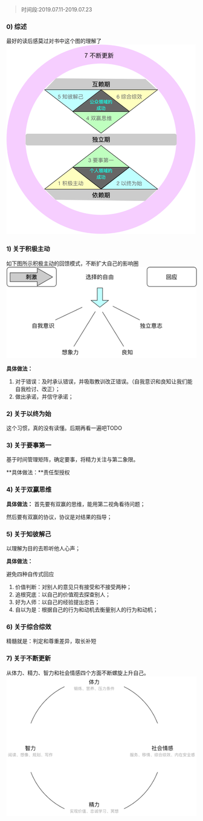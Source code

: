 > 时间段:2019.07.11-2019.07.23

### 0) 综述

最好的读后感莫过对书中这个图的理解了
![overview](/images/read_notes/高效能人士的七个习惯.png)

### 1) 关于积极主动

如下图所示积极主动的回馈模式，不断扩大自己的影响圈
![overview](/images/read_notes/高效能人士-积极主动模式.png)

**具体做法：**

1. 对于错误：及时承认错误，并吸取教训改正错误。（自我意识和良知让我们能自我检讨、改正）；
2. 做出承诺，并信守承诺；

### 2) 关于以终为始

这个习惯，真的没有读懂。后期再看一遍吧TODO

### 3) 关于要事第一

基于时间管理矩阵，确定要事，将精力关注与第二象限。

**具体做法：**责任型授权

### 4) 关于双赢思维

**具体做法：**
首先要有双赢的思维，能用第二视角看待问题；

然后要有双赢的协议，协议是对结果的指导；

### 5) 关于知彼解己

以理解为目的去聆听他人心声；

**具体做法：**

避免四种自传式回应

1. 价值判断：对别人的意见只有接受和不接受两种；
2. 追根究底：以自己的价值观去探查别人；
3. 好为人师：以自己的经验提出忠告；
4. 自以为是：根据自己的行为和动机去衡量别人的行为和动机；

### 6) 关于综合综效

精髓就是：判定和尊重差异，取长补短

### 7) 关于不断更新

从体力、精力、智力和社会情感四个方面不断螺旋上升自己。
![overview](/images/read_notes/高效能人士-不断更新.png)
